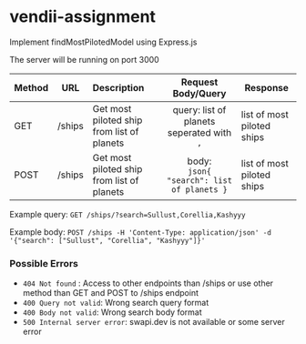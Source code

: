 # vendii-assignment

Implement findMostPilotedModel using Express.js

The server will be running on port 3000

Method | URL | Description | Request Body/Query | Response
--- | --- | :--- | :---: | --- 
GET | /ships | Get most piloted ship from list of planets | query: list of planets seperated with `,` | list of most piloted ships
POST| /ships | Get most piloted ship from list of planets | body:<br/>`json{ "search": list of planets }` | list of most piloted ships

Example query: `GET /ships/?search=Sullust,Corellia,Kashyyy`

Example body: `POST /ships -H 'Content-Type: application/json' -d '{"search": ["Sullust", "Corellia", "Kashyyy"]}'`

### Possible Errors
- `404 Not found` : Access to other endpoints than /ships or use other method than GET and POST to /ships endpoint
- `400 Query not valid`: Wrong search query format
- `400 Body not valid`: Wrong search body format
- `500 Internal server error`: swapi.dev is not available or some server error
